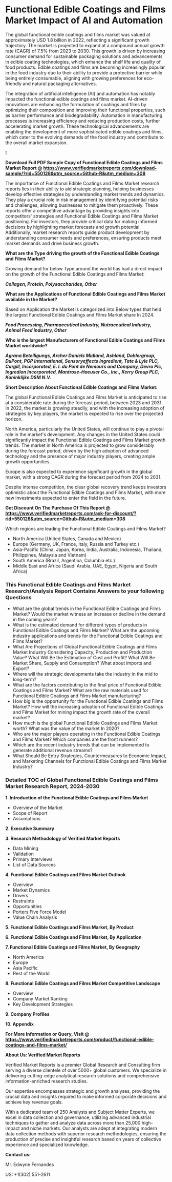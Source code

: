 <meta name="title" content="Global Functional Edible Coatings and Films Market Impact of AI and Automation"><meta name="description" content="The global functional edible coatings and films market was valued at approximately USD 1.8 billion in 2022, reflecting a significant growth trajectory. The market is p"><meta name="title" content="Functional Edible Coatings and Films Market Size, Share, Scope, Trends, Growth, Opportunities, Analysis, Forecast"><h1>Functional Edible Coatings and Films Market Impact of AI and Automation</h1><p>The global functional edible coatings and films market was valued at approximately USD 1.8 billion in 2022, reflecting a significant growth trajectory. The market is projected to expand at a compound annual growth rate (CAGR) of 7.5% from 2023 to 2030. This growth is driven by increasing consumer demand for sustainable packaging solutions and advancements in edible coating technologies, which enhance the shelf life and quality of food products. Edible coatings and films are becoming increasingly popular in the food industry due to their ability to provide a protective barrier while being entirely consumable, aligning with growing preferences for eco-friendly and natural packaging alternatives.</p><p>The integration of artificial intelligence (AI) and automation has notably impacted the functional edible coatings and films market. AI-driven innovations are enhancing the formulation of coatings and films by optimizing their composition and improving their functional properties, such as barrier performance and biodegradability. Automation in manufacturing processes is increasing efficiency and reducing production costs, further accelerating market growth. These technological advancements are enabling the development of more sophisticated edible coatings and films, which cater to the evolving demands of the food industry and contribute to the overall market expansion.</p>t</p><p id="" class=""><strong>Download Full PDF Sample Copy of Functional Edible Coatings and Films Market Report @ <a href="https://www.verifiedmarketreports.com/download-sample/?rid=550128&utm_source=Github-R&utm_medium=308" target="_blank">https://www.verifiedmarketreports.com/download-sample/?rid=550128&utm_source=Github-R&utm_medium=308</a></strong></p><p>The importance of&nbsp;Functional Edible Coatings and Films Market research reports lies in their ability to aid strategic planning, helping businesses develop effective strategies by understanding market trends and dynamics. They play a crucial role in risk management by identifying potential risks and challenges, allowing businesses to mitigate them proactively. These reports offer a competitive advantage by providing insights into competitors' strategies and Functional Edible Coatings and Films Market positioning. For investors, they provide critical data for making informed decisions by highlighting market forecasts and growth potential. Additionally, market research reports guide product development by understanding consumer needs and preferences, ensuring products meet market demands and drive business growth.</p><p><strong>What are the&nbsp;Type driving the growth of the Functional Edible Coatings and Films Market?</strong></p><p id="" class="">Growing demand for below Type around the world has had a direct impact on the growth of the Functional Edible Coatings and Films Market:</p><em><strong>Collagen, Protein, Polysaccharides, Other</strong></em></p><strong>What are the&nbsp;Applications&nbsp;of Functional Edible Coatings and Films Market available in the Market?</strong></p><p id="" class="">Based on Application the Market is categorized into Below types that held the largest Functional Edible Coatings and Films Market share In 2024.</p><em><strong>Food Processing, Pharmaceutical Industry, Nutraceutical Industry, Animal Feed industry, Other</strong></em></p><strong>Who is the largest Manufacturers of Functional Edible Coatings and Films Market worldwide?</strong></p><p><em><strong>Agrana Beteiligungs, Archer Daniels Midland, Ashland, Dohlergroup, DuPont, PGP International, Sensoryeffects Ingredient, Tate & Lyle PLC, Cargill, Incorporated, E. I. du Pont de Nemours and Company, Devro Plc, Ingredion Incorporated, Mantrose-Haeuser Co., Inc., Kerry Group PLC, Koninklijke DSM N.V.</strong></em></p><p id="" class=""><strong>Short Description About Functional Edible Coatings and Films Market:</strong></p><p>The global Functional Edible Coatings and Films Market is anticipated to rise at a considerable rate during the forecast period, between 2023 and 2031. In 2022, the market is growing steadily, and with the increasing adoption of strategies by key players, the market is expected to rise over the projected horizon.</p><p>North America, particularly the United States, will continue to play a pivotal role in the market's development. Any changes in the United States could significantly impact the Functional Edible Coatings and Films Market growth trends. The market in North America is projected to grow considerably during the forecast period, driven by the high adoption of advanced technology and the presence of major industry players, creating ample growth opportunities.</p><p>Europe is also expected to experience significant growth in the global market, with a strong CAGR during the forecast period from 2024 to 2031.</p><p>Despite intense competition, the clear global recovery trend keeps investors optimistic about the Functional Edible Coatings and Films Market, with more new investments expected to enter the field in the future.</p><p id="" class=""><strong>Get Discount On The Purchase Of This Report @ <a href="https://www.verifiedmarketreports.com/ask-for-discount/?rid=550128&utm_source=Github-R&utm_medium=308" target="_blank">https://www.verifiedmarketreports.com/ask-for-discount/?rid=550128&utm_source=Github-R&utm_medium=308</a></strong></p>Which regions are leading the Functional Edible Coatings and Films Market?</p><ul><li>North America (United States, Canada and Mexico)</li><li>Europe (Germany, UK, France, Italy, Russia and Turkey etc.)</li><li>Asia-Pacific (China, Japan, Korea, India, Australia, Indonesia, Thailand, Philippines, Malaysia and Vietnam)</li><li>South America (Brazil, Argentina, Columbia etc.)</li><li>Middle East and Africa (Saudi Arabia, UAE, Egypt, Nigeria and South Africa)</li></ul><h3 id="" class="">This Functional Edible Coatings and Films Market Research/Analysis Report Contains Answers to your following Questions</h3><ul><li>What are the global trends in the Functional Edible Coatings and Films Market? Would the market witness an increase or decline in the demand in the coming years?</li><li>What is the estimated demand for different types of products in Functional Edible Coatings and Films Market? What are the upcoming industry applications and trends for the Functional Edible Coatings and Films Market?</li><li>What Are Projections of Global Functional Edible Coatings and Films Market Industry Considering Capacity, Production and Production Value? What Will Be the Estimation of Cost and Profit? What Will Be Market Share, Supply and Consumption? What about imports and Export?</li><li>Where will the strategic developments take the industry in the mid to long-term?</li><li>What are the factors contributing to the final price of Functional Edible Coatings and Films Market? What are the raw materials used for Functional Edible Coatings and Films Market manufacturing?</li><li>How big is the opportunity for the Functional Edible Coatings and Films Market? How will the increasing adoption of Functional Edible Coatings and Films Market for mining impact the growth rate of the overall market?</li><li>How much is the global Functional Edible Coatings and Films Market worth? What was the value of the market In 2020?</li><li>Who are the major players operating in the Functional Edible Coatings and Films Market? Which companies are the front runners?</li><li>Which are the recent industry trends that can be implemented to generate additional revenue streams?</li><li>What Should Be Entry Strategies, Countermeasures to Economic Impact, and Marketing Channels for Functional Edible Coatings and Films Market Industry?</li></ul><h3 id="" class="">Detailed TOC of Global Functional Edible Coatings and Films Market Research Report, 2024-2030</h3><p id="" class=""><strong>1. Introduction of the Functional Edible Coatings and Films Market</strong></p><ul><li>Overview of the Market</li><li>Scope of Report</li><li>Assumptions</li></ul><p id="" class=""><strong>2. Executive Summary</strong></p><p id="" class=""><strong>3. Research Methodology of Verified Market Reports</strong></p><ul><li>Data Mining</li><li>Validation</li><li>Primary Interviews</li><li>List of Data Sources</li></ul><p id="" class=""><strong>4. Functional Edible Coatings and Films Market Outlook</strong></p><ul><li>Overview</li><li>Market Dynamics</li><li>Drivers</li><li>Restraints</li><li>Opportunities</li><li>Porters Five Force Model</li><li>Value Chain Analysis</li></ul><p id="" class=""><strong>5. Functional Edible Coatings and Films Market, By Product</strong></p><p id="" class=""><strong>6. Functional Edible Coatings and Films Market, By Application</strong></p><p id="" class=""><strong>7. Functional Edible Coatings and Films Market, By Geography</strong></p><ul><li>North America</li><li>Europe</li><li>Asia Pacific</li><li>Rest of the World</li></ul><p id="" class=""><strong>8. Functional Edible Coatings and Films Market Competitive Landscape</strong></p><ul><li>Overview</li><li>Company Market Ranking</li><li>Key Development Strategies</li></ul><p id="" class=""><strong>9. Company Profiles</strong></p><p id="" class=""><strong>10. Appendix</strong></p><p id="" class=""><strong>For More Information or Query, Visit @ <a href="https://www.verifiedmarketreports.com/product/functional-edible-coatings-and-films-market/" target="_blank">https://www.verifiedmarketreports.com/product/functional-edible-coatings-and-films-market/</a></strong></p><p id="" class=""><strong>About Us: Verified Market Reports</strong></p><p id="" class="">Verified Market Reports is a premier Global Research and Consulting firm serving a diverse clientele of over 5000+ global customers. We specialize in delivering cutting-edge analytical research solutions and comprehensive information-enriched research studies.</p><p id="" class="">Our expertise encompasses strategic and growth analyses, providing the crucial data and insights required to make informed corporate decisions and achieve key revenue goals.</p><p id="" class="">With a dedicated team of 250 Analysts and Subject Matter Experts, we excel in data collection and governance, utilizing advanced industrial techniques to gather and analyze data across more than 25,000 high-impact and niche markets. Our analysts are adept at integrating modern data collection methods with superior research methodologies, ensuring the production of precise and insightful research based on years of collective experience and specialized knowledge.</p><p id="" class=""><strong>Contact us:</strong></p><p id="" class="">Mr. Edwyne Fernandes</p><p id="" class="">US: +1(302) 551-2611</p>